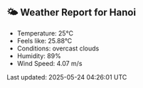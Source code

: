 <!-- WEATHER-START -->
## 🌤 Weather Report for Hanoi

- Temperature: 25°C
- Feels like: 25.88°C
- Conditions: overcast clouds
- Humidity: 89%
- Wind Speed: 4.07 m/s

Last updated: 2025-05-24 04:26:01 UTC
<!-- WEATHER-END -->
